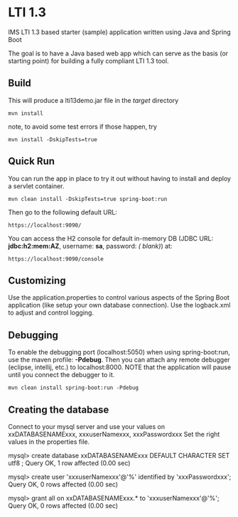 LTI 1.3
========

IMS LTI 1.3 based starter (sample) application written using Java and Spring Boot

The goal is to have a Java based web app which can serve as the basis (or starting point) for building a fully compliant
LTI 1.3 tool.


Build
-----
This will produce a lti13demo.jar file in the *target* directory

    mvn install 

note, to avoid some test errors if those happen, try

    mvn install -DskipTests=true

Quick Run
---------
You can run the app in place to try it out without having to install and deploy a servlet container.

    mvn clean install -DskipTests=true spring-boot:run

Then go to the following default URL:

    https://localhost:9090/

You can access the H2 console for default in-memory DB (JDBC URL: **jdbc:h2:mem:AZ**, username: **sa**, password: *(
blank)*) at:

    https://localhost:9090/console

Customizing
-----------
Use the application.properties to control various aspects of the Spring Boot application (like setup your own database
connection). Use the logback.xml to adjust and control logging.

Debugging
---------
To enable the debugging port (localhost:5050) when using spring-boot:run, use the maven profile: **-Pdebug**. Then you
can attach any remote debugger (eclipse, intellij, etc.) to localhost:8000. NOTE that the application will pause until
you connect the debugger to it.

    mvn clean install spring-boot:run -Pdebug

Creating the database
---------
Connect to your mysql server and use your values on xxDATABASENAMExxx, xxxuserNamexxx, xxxPasswordxxx Set the right
values in the properties file.

mysql> create database xxDATABASENAMExxx DEFAULT CHARACTER SET utf8 ; Query OK, 1 row affected (0.00 sec)

mysql> create user 'xxxuserNamexxx'@'%' identified by 'xxxPasswordxxx'; Query OK, 0 rows affected (0.00 sec)

mysql> grant all on xxDATABASENAMExxx.* to 'xxxuserNamexxx'@'%'; Query OK, 0 rows affected (0.00 sec)